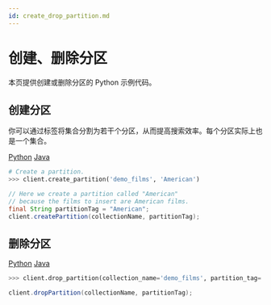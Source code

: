 ```yaml
---
id: create_drop_partition.md
---
```


# 创建、删除分区

本页提供创建或删除分区的 Python 示例代码。

## 创建分区

你可以通过标签将集合分割为若干个分区，从而提高搜索效率。每个分区实际上也是一个集合。

<div class="filter">
<a href="#Python">Python</a> <a href="#Java">Java</a>
</div>

<div class="filter-Python" markdown="block">

```python
# Create a partition.
>>> client.create_partition('demo_films', 'American')
```
</div>

<div class="filter-Java" markdown="block">

```java
// Here we create a partition called "American"
// because the films to insert are American films.
final String partitionTag = "American";
client.createPartition(collectionName, partitionTag);
```
</div>

## 删除分区

<div class="filter">
<a href="#Python">Python</a> <a href="#Java">Java</a>
</div>

<div class="filter-Python" markdown="block">

```python
>>> client.drop_partition(collection_name='demo_films', partition_tag='American')
```
</div>

<div class="filter-Java" markdown="block">

```java
client.dropPartition(collectionName, partitionTag);
```
</div>